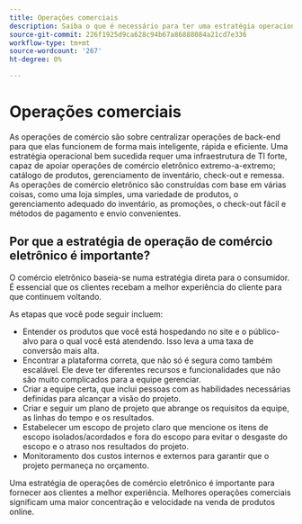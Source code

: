 ```yaml
---
title: Operações comerciais
description: Saiba o que é necessário para ter uma estratégia operacional bem-sucedida para sua empresa de comércio eletrônico.
source-git-commit: 226f1925d9ca628c94b67a86888084a21cd7e336
workflow-type: tm+mt
source-wordcount: '267'
ht-degree: 0%

---
```



# Operações comerciais

As operações de comércio são sobre centralizar operações de back-end para que elas funcionem de forma mais inteligente, rápida e eficiente. Uma estratégia operacional bem sucedida requer uma infraestrutura de TI forte, capaz de apoiar operações de comércio eletrônico extremo-a-extremo; catálogo de produtos, gerenciamento de inventário, check-out e remessa. As operações de comércio eletrônico são construídas com base em várias coisas, como uma loja simples, uma variedade de produtos, o gerenciamento adequado do inventário, as promoções, o check-out fácil e métodos de pagamento e envio convenientes.

## Por que a estratégia de operação de comércio eletrônico é importante?

O comércio eletrônico baseia-se numa estratégia direta para o consumidor. É essencial que os clientes recebam a melhor experiência do cliente para que continuem voltando.

As etapas que você pode seguir incluem:

- Entender os produtos que você está hospedando no site e o público-alvo para o qual você está atendendo. Isso leva a uma taxa de conversão mais alta.
- Encontrar a plataforma correta, que não só é segura como também escalável. Ele deve ter diferentes recursos e funcionalidades que não são muito complicados para a equipe gerenciar.
- Criar a equipe certa, que inclui pessoas com as habilidades necessárias definidas para alcançar a visão do projeto.
- Criar e seguir um plano de projeto que abrange os requisitos da equipe, as linhas do tempo e os resultados.
- Estabelecer um escopo de projeto claro que mencione os itens de escopo isolados/acordados e fora do escopo para evitar o desgaste do escopo e o atraso nos resultados do projeto.
- Monitoramento dos custos internos e externos para garantir que o projeto permaneça no orçamento.

Uma estratégia de operações de comércio eletrônico é importante para fornecer aos clientes a melhor experiência. Melhores operações comerciais significam uma maior concentração e velocidade na venda de produtos online.
